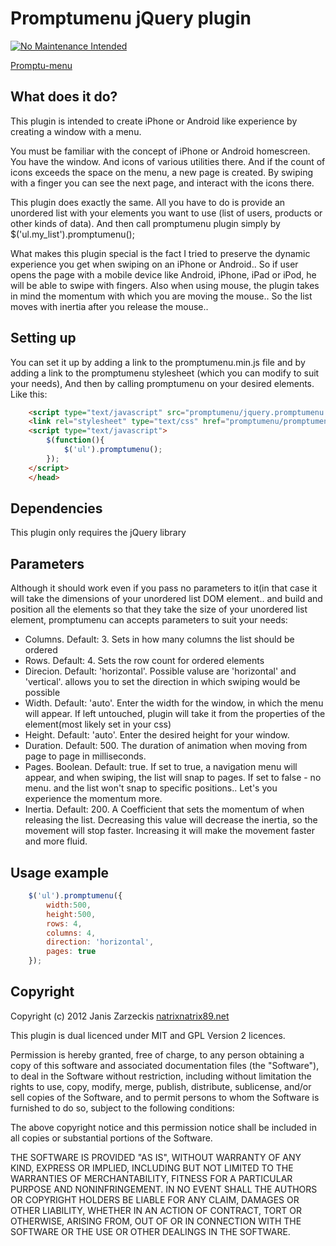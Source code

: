 # Promptumenu jQuery plugin
[![No Maintenance Intended](http://unmaintained.tech/badge.svg)](http://unmaintained.tech/)

[Promptu-menu](http://natrixnatrix89.github.com/promptu-menu/)

## What does it do?

This plugin is intended to create iPhone or Android like experience by creating a window with a menu.

You must be familiar with the concept of iPhone or Android homescreen. You have the window. And icons of various utilities there. And if the count of icons exceeds the space on the menu, a new page is created. By swiping with a finger you can see the next page, and interact with the icons there.

This plugin does exactly the same. All you have to do is provide an unordered list with your elements you want to use (list of users, products or other kinds of data). And then call promptumenu plugin simply by $('ul.my_list').promptumenu();

What makes this plugin special is the fact I tried to preserve the dynamic experience you get when swiping on an iPhone or Android.. So if user opens the page with a mobile device like Android, iPhone, iPad or iPod, he will be able to swipe with fingers.
Also when using mouse, the plugin takes in mind the momentum with which you are moving the mouse..
So the list moves with inertia after you release the mouse..

## Setting up

You can set it up by adding a link to the promptumenu.min.js file and by adding a link to the promptumenu stylesheet (which you can modify to suit your needs), And then by calling promptumenu on your desired elements. Like this:

```html
	<script type="text/javascript" src="promptumenu/jquery.promptumenu.min.js"></script>
	<link rel="stylesheet" type="text/css" href="promptumenu/promptumenu.css" />
	<script type="text/javascript">
		$(function(){
			$('ul').promptumenu();
		});
	</script>
	</head>
```

## Dependencies

This plugin only requires the jQuery library

## Parameters

Although it should work even if you pass no parameters to it(in that case it will take the dimensions of your unordered list DOM element.. and build and position all the elements so that they take the size of your unordered list element, promptumenu can accepts parameters to suit your needs:

- Columns. Default: 3. Sets in how many columns the list should be ordered
- Rows. Default: 4. Sets the row count for ordered elements
- Direcion. Default: 'horizontal'. Possible valuse are 'horizontal' and 'vertical'. allows you to set the direction in which swiping would be possible
- Width. Default: 'auto'. Enter the width for the window, in which the menu will appear. If left untouched, plugin will take it from the properties of the element(most likely set in your css)
- Height. Default: 'auto'. Enter the desired height for your window.
- Duration. Default: 500. The duration of animation when moving from page to page in milliseconds.
- Pages. Boolean. Default: true. If set to true, a navigation menu will appear, and when swiping, the list will snap to pages. If set to false - no menu. and the list won't snap to specific positions.. Let's you experience the momentum more.
- Inertia. Default: 200. A Coefficient that sets the momentum of when releasing the list. Decreasing this value will decrease the inertia, so the movement will stop faster. Increasing it will make the movement faster and more fluid.

## Usage example

```javascript
	$('ul').promptumenu({
		width:500,
		height:500,
		rows: 4,
		columns: 4,
		direction: 'horizontal',
		pages: true
	});
```

## Copyright

Copyright (c) 2012 Janis Zarzeckis [natrixnatrix89.net](http://natrixnatrix89.net)

This plugin is dual licenced under MIT and GPL Version 2 licences. 

Permission is hereby granted, free of charge, to any person obtaining a copy of
this software and associated documentation files (the "Software"), to deal in
the Software without restriction, including without limitation the rights to
use, copy, modify, merge, publish, distribute, sublicense, and/or sell copies
of the Software, and to permit persons to whom the Software is furnished to do
so, subject to the following conditions:

The above copyright notice and this permission notice shall be included in all
copies or substantial portions of the Software.

THE SOFTWARE IS PROVIDED "AS IS", WITHOUT WARRANTY OF ANY KIND, EXPRESS OR
IMPLIED, INCLUDING BUT NOT LIMITED TO THE WARRANTIES OF MERCHANTABILITY,
FITNESS FOR A PARTICULAR PURPOSE AND NONINFRINGEMENT. IN NO EVENT SHALL THE
AUTHORS OR COPYRIGHT HOLDERS BE LIABLE FOR ANY CLAIM, DAMAGES OR OTHER
LIABILITY, WHETHER IN AN ACTION OF CONTRACT, TORT OR OTHERWISE, ARISING FROM,
OUT OF OR IN CONNECTION WITH THE SOFTWARE OR THE USE OR OTHER DEALINGS IN THE
SOFTWARE.
